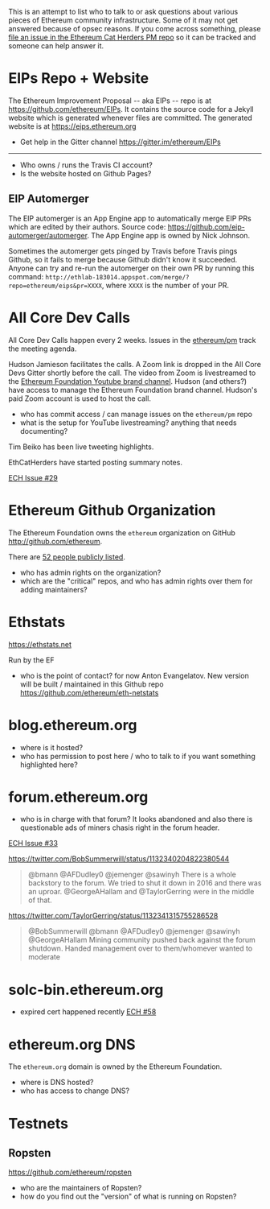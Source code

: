 <!-- TITLE: Infrastructure -->
<!-- SUBTITLE: A list of Ethereum community infrastructure, how it works, and who maintains it -->

This is an attempt to list who to talk to or ask questions about various pieces of Ethereum community infrastructure. Some of it may not get answered because of opsec reasons. If you come across something, please [file an issue in the Ethereum Cat Herders PM repo](https://github.com/ethereum-cat-herders/PM/issues) so it can be tracked and someone can help answer it.
# EIPs Repo + Website
The Ethereum Improvement Proposal -- aka EIPs -- repo is at https://github.com/ethereum/EIPs. It contains the source code for a Jekyll website which is generated whenever files are committed. The generated website is at https://eips.ethereum.org

* Get help in the Gitter channel https://gitter.im/ethereum/EIPs

---

- Who owns / runs the Travis CI account?
- Is the website hosted on Github Pages?

## EIP Automerger

The EIP automerger is an App Engine app to automatically merge EIP PRs which are edited by their authors. Source code: https://github.com/eip-automerger/automerger. The App Engine app is owned by Nick Johnson.

Sometimes the automerger gets pinged by Travis before Travis pings Github, so it fails to merge because Github didn't know it succeeded. Anyone can try and re-run the automerger on their own PR by running this command: `http://ethlab-183014.appspot.com/merge/?repo=ethereum/eips&pr=XXXX`, where `XXXX` is the number of your PR.

# All Core Dev Calls
All Core Dev Calls happen every 2 weeks. Issues in the [ethereum/pm](https://github.com/ethereum/pm) track the meeting agenda. 

Hudson Jamieson facilitates the calls. A Zoom link is dropped in the All Core Devs Gitter shortly before the call. The video from Zoom is livestreamed to the [Ethereum Foundation Youtube brand channel](https://www.youtube.com/channel/UCNOfzGXD_C9YMYmnefmPH0g). Hudson (and others?) have access to manage the Ethereum Foundation brand channel. Hudson's paid Zoom account is used to host the call.

* who has commit access / can manage issues on the `ethereum/pm` repo
* what is the setup for YouTube livestreaming? anything that needs documenting?

Tim Beiko has been live tweeting highlights.

EthCatHerders have started posting summary notes. 

[ECH Issue #29](https://github.com/ethereum-cat-herders/PM/issues/29)

# Ethereum Github Organization
The Ethereum Foundation owns the `ethereum` organization on GitHub http://github.com/ethereum.

There are [52 people publicly listed](https://github.com/orgs/ethereum/people).

* who has admin rights on the organization?
* which are the "critical" repos, and who has admin rights over them for adding maintainers?

# Ethstats
https://ethstats.net

Run by the EF

- who is the point of contact? for now Anton Evangelatov. New version will be built / maintained in this Github repo https://github.com/ethereum/eth-netstats

# blog.ethereum.org
* where is it hosted?
* who has permission to post here / who to talk to if you want something highlighted here?

# forum.ethereum.org 
* who is in charge with that forum? It looks abandoned and also there is questionable ads of miners chasis right in the forum header. 

[ECH Issue #33](https://github.com/ethereum-cat-herders/PM/issues/33)

https://twitter.com/BobSummerwill/status/1132340204822380544

> @bmann @AFDudley0 @jemenger @sawinyh There is a whole backstory to the forum.
We tried to shut it down in 2016 and there was an uproar.  @GeorgeAHallam and @TaylorGerring were in the middle of that.

https://twitter.com/TaylorGerring/status/1132341315755286528

> @BobSummerwill @bmann @AFDudley0 @jemenger @sawinyh @GeorgeAHallam Mining community pushed back against the forum shutdown. Handed management over to them/whomever wanted to moderate

# solc-bin.ethereum.org
- expired cert happened recently [ECH #58](https://github.com/ethereum-cat-herders/PM/issues/58)
# ethereum.org DNS
The `ethereum.org` domain is owned by the Ethereum Foundation.

- where is DNS hosted?
- who has access to change DNS?

# Testnets

## Ropsten

https://github.com/ethereum/ropsten

- who are the maintainers of Ropsten?
- how do you find out the "version" of what is running on Ropsten?